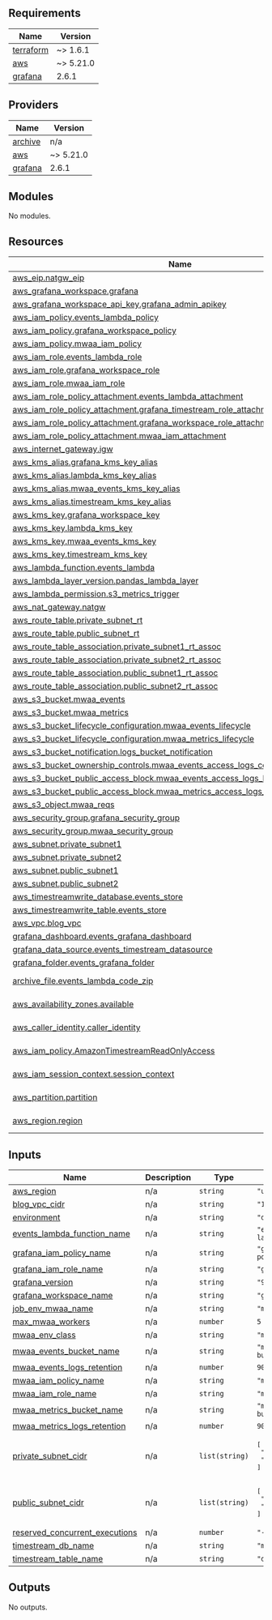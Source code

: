 <!-- BEGIN_TF_DOCS -->
## Requirements

| Name | Version |
|------|---------|
| <a name="requirement_terraform"></a> [terraform](#requirement\_terraform) | ~> 1.6.1 |
| <a name="requirement_aws"></a> [aws](#requirement\_aws) | ~> 5.21.0 |
| <a name="requirement_grafana"></a> [grafana](#requirement\_grafana) | 2.6.1 |

## Providers

| Name | Version |
|------|---------|
| <a name="provider_archive"></a> [archive](#provider\_archive) | n/a |
| <a name="provider_aws"></a> [aws](#provider\_aws) | ~> 5.21.0 |
| <a name="provider_grafana"></a> [grafana](#provider\_grafana) | 2.6.1 |

## Modules

No modules.

## Resources

| Name | Type |
|------|------|
| [aws_eip.natgw_eip](https://registry.terraform.io/providers/hashicorp/aws/latest/docs/resources/eip) | resource |
| [aws_grafana_workspace.grafana](https://registry.terraform.io/providers/hashicorp/aws/latest/docs/resources/grafana_workspace) | resource |
| [aws_grafana_workspace_api_key.grafana_admin_apikey](https://registry.terraform.io/providers/hashicorp/aws/latest/docs/resources/grafana_workspace_api_key) | resource |
| [aws_iam_policy.events_lambda_policy](https://registry.terraform.io/providers/hashicorp/aws/latest/docs/resources/iam_policy) | resource |
| [aws_iam_policy.grafana_workspace_policy](https://registry.terraform.io/providers/hashicorp/aws/latest/docs/resources/iam_policy) | resource |
| [aws_iam_policy.mwaa_iam_policy](https://registry.terraform.io/providers/hashicorp/aws/latest/docs/resources/iam_policy) | resource |
| [aws_iam_role.events_lambda_role](https://registry.terraform.io/providers/hashicorp/aws/latest/docs/resources/iam_role) | resource |
| [aws_iam_role.grafana_workspace_role](https://registry.terraform.io/providers/hashicorp/aws/latest/docs/resources/iam_role) | resource |
| [aws_iam_role.mwaa_iam_role](https://registry.terraform.io/providers/hashicorp/aws/latest/docs/resources/iam_role) | resource |
| [aws_iam_role_policy_attachment.events_lambda_attachment](https://registry.terraform.io/providers/hashicorp/aws/latest/docs/resources/iam_role_policy_attachment) | resource |
| [aws_iam_role_policy_attachment.grafana_timestream_role_attachment](https://registry.terraform.io/providers/hashicorp/aws/latest/docs/resources/iam_role_policy_attachment) | resource |
| [aws_iam_role_policy_attachment.grafana_workspace_role_attachment](https://registry.terraform.io/providers/hashicorp/aws/latest/docs/resources/iam_role_policy_attachment) | resource |
| [aws_iam_role_policy_attachment.mwaa_iam_attachment](https://registry.terraform.io/providers/hashicorp/aws/latest/docs/resources/iam_role_policy_attachment) | resource |
| [aws_internet_gateway.igw](https://registry.terraform.io/providers/hashicorp/aws/latest/docs/resources/internet_gateway) | resource |
| [aws_kms_alias.grafana_kms_key_alias](https://registry.terraform.io/providers/hashicorp/aws/latest/docs/resources/kms_alias) | resource |
| [aws_kms_alias.lambda_kms_key_alias](https://registry.terraform.io/providers/hashicorp/aws/latest/docs/resources/kms_alias) | resource |
| [aws_kms_alias.mwaa_events_kms_key_alias](https://registry.terraform.io/providers/hashicorp/aws/latest/docs/resources/kms_alias) | resource |
| [aws_kms_alias.timestream_kms_key_alias](https://registry.terraform.io/providers/hashicorp/aws/latest/docs/resources/kms_alias) | resource |
| [aws_kms_key.grafana_workspace_key](https://registry.terraform.io/providers/hashicorp/aws/latest/docs/resources/kms_key) | resource |
| [aws_kms_key.lambda_kms_key](https://registry.terraform.io/providers/hashicorp/aws/latest/docs/resources/kms_key) | resource |
| [aws_kms_key.mwaa_events_kms_key](https://registry.terraform.io/providers/hashicorp/aws/latest/docs/resources/kms_key) | resource |
| [aws_kms_key.timestream_kms_key](https://registry.terraform.io/providers/hashicorp/aws/latest/docs/resources/kms_key) | resource |
| [aws_lambda_function.events_lambda](https://registry.terraform.io/providers/hashicorp/aws/latest/docs/resources/lambda_function) | resource |
| [aws_lambda_layer_version.pandas_lambda_layer](https://registry.terraform.io/providers/hashicorp/aws/latest/docs/resources/lambda_layer_version) | resource |
| [aws_lambda_permission.s3_metrics_trigger](https://registry.terraform.io/providers/hashicorp/aws/latest/docs/resources/lambda_permission) | resource |
| [aws_nat_gateway.natgw](https://registry.terraform.io/providers/hashicorp/aws/latest/docs/resources/nat_gateway) | resource |
| [aws_route_table.private_subnet_rt](https://registry.terraform.io/providers/hashicorp/aws/latest/docs/resources/route_table) | resource |
| [aws_route_table.public_subnet_rt](https://registry.terraform.io/providers/hashicorp/aws/latest/docs/resources/route_table) | resource |
| [aws_route_table_association.private_subnet1_rt_assoc](https://registry.terraform.io/providers/hashicorp/aws/latest/docs/resources/route_table_association) | resource |
| [aws_route_table_association.private_subnet2_rt_assoc](https://registry.terraform.io/providers/hashicorp/aws/latest/docs/resources/route_table_association) | resource |
| [aws_route_table_association.public_subnet1_rt_assoc](https://registry.terraform.io/providers/hashicorp/aws/latest/docs/resources/route_table_association) | resource |
| [aws_route_table_association.public_subnet2_rt_assoc](https://registry.terraform.io/providers/hashicorp/aws/latest/docs/resources/route_table_association) | resource |
| [aws_s3_bucket.mwaa_events](https://registry.terraform.io/providers/hashicorp/aws/latest/docs/resources/s3_bucket) | resource |
| [aws_s3_bucket.mwaa_metrics](https://registry.terraform.io/providers/hashicorp/aws/latest/docs/resources/s3_bucket) | resource |
| [aws_s3_bucket_lifecycle_configuration.mwaa_events_lifecycle](https://registry.terraform.io/providers/hashicorp/aws/latest/docs/resources/s3_bucket_lifecycle_configuration) | resource |
| [aws_s3_bucket_lifecycle_configuration.mwaa_metrics_lifecycle](https://registry.terraform.io/providers/hashicorp/aws/latest/docs/resources/s3_bucket_lifecycle_configuration) | resource |
| [aws_s3_bucket_notification.logs_bucket_notification](https://registry.terraform.io/providers/hashicorp/aws/latest/docs/resources/s3_bucket_notification) | resource |
| [aws_s3_bucket_ownership_controls.mwaa_events_access_logs_controls](https://registry.terraform.io/providers/hashicorp/aws/latest/docs/resources/s3_bucket_ownership_controls) | resource |
| [aws_s3_bucket_public_access_block.mwaa_events_access_logs_bucket_access_block](https://registry.terraform.io/providers/hashicorp/aws/latest/docs/resources/s3_bucket_public_access_block) | resource |
| [aws_s3_bucket_public_access_block.mwaa_metrics_access_logs_bucket_access_block](https://registry.terraform.io/providers/hashicorp/aws/latest/docs/resources/s3_bucket_public_access_block) | resource |
| [aws_s3_object.mwaa_reqs](https://registry.terraform.io/providers/hashicorp/aws/latest/docs/resources/s3_object) | resource |
| [aws_security_group.grafana_security_group](https://registry.terraform.io/providers/hashicorp/aws/latest/docs/resources/security_group) | resource |
| [aws_security_group.mwaa_security_group](https://registry.terraform.io/providers/hashicorp/aws/latest/docs/resources/security_group) | resource |
| [aws_subnet.private_subnet1](https://registry.terraform.io/providers/hashicorp/aws/latest/docs/resources/subnet) | resource |
| [aws_subnet.private_subnet2](https://registry.terraform.io/providers/hashicorp/aws/latest/docs/resources/subnet) | resource |
| [aws_subnet.public_subnet1](https://registry.terraform.io/providers/hashicorp/aws/latest/docs/resources/subnet) | resource |
| [aws_subnet.public_subnet2](https://registry.terraform.io/providers/hashicorp/aws/latest/docs/resources/subnet) | resource |
| [aws_timestreamwrite_database.events_store](https://registry.terraform.io/providers/hashicorp/aws/latest/docs/resources/timestreamwrite_database) | resource |
| [aws_timestreamwrite_table.events_store](https://registry.terraform.io/providers/hashicorp/aws/latest/docs/resources/timestreamwrite_table) | resource |
| [aws_vpc.blog_vpc](https://registry.terraform.io/providers/hashicorp/aws/latest/docs/resources/vpc) | resource |
| [grafana_dashboard.events_grafana_dashboard](https://registry.terraform.io/providers/grafana/grafana/2.6.1/docs/resources/dashboard) | resource |
| [grafana_data_source.events_timestream_datasource](https://registry.terraform.io/providers/grafana/grafana/2.6.1/docs/resources/data_source) | resource |
| [grafana_folder.events_grafana_folder](https://registry.terraform.io/providers/grafana/grafana/2.6.1/docs/resources/folder) | resource |
| [archive_file.events_lambda_code_zip](https://registry.terraform.io/providers/hashicorp/archive/latest/docs/data-sources/file) | data source |
| [aws_availability_zones.available](https://registry.terraform.io/providers/hashicorp/aws/latest/docs/data-sources/availability_zones) | data source |
| [aws_caller_identity.caller_identity](https://registry.terraform.io/providers/hashicorp/aws/latest/docs/data-sources/caller_identity) | data source |
| [aws_iam_policy.AmazonTimestreamReadOnlyAccess](https://registry.terraform.io/providers/hashicorp/aws/latest/docs/data-sources/iam_policy) | data source |
| [aws_iam_session_context.session_context](https://registry.terraform.io/providers/hashicorp/aws/latest/docs/data-sources/iam_session_context) | data source |
| [aws_partition.partition](https://registry.terraform.io/providers/hashicorp/aws/latest/docs/data-sources/partition) | data source |
| [aws_region.region](https://registry.terraform.io/providers/hashicorp/aws/latest/docs/data-sources/region) | data source |

## Inputs

| Name | Description | Type | Default | Required |
|------|-------------|------|---------|:--------:|
| <a name="input_aws_region"></a> [aws\_region](#input\_aws\_region) | n/a | `string` | `"us-east-1"` | no |
| <a name="input_blog_vpc_cidr"></a> [blog\_vpc\_cidr](#input\_blog\_vpc\_cidr) | n/a | `string` | `"10.0.0.0/16"` | no |
| <a name="input_environment"></a> [environment](#input\_environment) | n/a | `string` | `"dev"` | no |
| <a name="input_events_lambda_function_name"></a> [events\_lambda\_function\_name](#input\_events\_lambda\_function\_name) | n/a | `string` | `"events-lambda"` | no |
| <a name="input_grafana_iam_policy_name"></a> [grafana\_iam\_policy\_name](#input\_grafana\_iam\_policy\_name) | n/a | `string` | `"grafana-policy"` | no |
| <a name="input_grafana_iam_role_name"></a> [grafana\_iam\_role\_name](#input\_grafana\_iam\_role\_name) | n/a | `string` | `"grafana-role"` | no |
| <a name="input_grafana_version"></a> [grafana\_version](#input\_grafana\_version) | n/a | `string` | `"9.4"` | no |
| <a name="input_grafana_workspace_name"></a> [grafana\_workspace\_name](#input\_grafana\_workspace\_name) | n/a | `string` | `"grafana-ws"` | no |
| <a name="input_job_env_mwaa_name"></a> [job\_env\_mwaa\_name](#input\_job\_env\_mwaa\_name) | n/a | `string` | `"mwaa-compute"` | no |
| <a name="input_max_mwaa_workers"></a> [max\_mwaa\_workers](#input\_max\_mwaa\_workers) | n/a | `number` | `5` | no |
| <a name="input_mwaa_env_class"></a> [mwaa\_env\_class](#input\_mwaa\_env\_class) | n/a | `string` | `"mw1.small"` | no |
| <a name="input_mwaa_events_bucket_name"></a> [mwaa\_events\_bucket\_name](#input\_mwaa\_events\_bucket\_name) | n/a | `string` | `"mwaa-events-bucket"` | no |
| <a name="input_mwaa_events_logs_retention"></a> [mwaa\_events\_logs\_retention](#input\_mwaa\_events\_logs\_retention) | n/a | `number` | `90` | no |
| <a name="input_mwaa_iam_policy_name"></a> [mwaa\_iam\_policy\_name](#input\_mwaa\_iam\_policy\_name) | n/a | `string` | `"mwaa-policy"` | no |
| <a name="input_mwaa_iam_role_name"></a> [mwaa\_iam\_role\_name](#input\_mwaa\_iam\_role\_name) | n/a | `string` | `"mwaa-role"` | no |
| <a name="input_mwaa_metrics_bucket_name"></a> [mwaa\_metrics\_bucket\_name](#input\_mwaa\_metrics\_bucket\_name) | n/a | `string` | `"mwaa-logs-bucket"` | no |
| <a name="input_mwaa_metrics_logs_retention"></a> [mwaa\_metrics\_logs\_retention](#input\_mwaa\_metrics\_logs\_retention) | n/a | `number` | `90` | no |
| <a name="input_private_subnet_cidr"></a> [private\_subnet\_cidr](#input\_private\_subnet\_cidr) | n/a | `list(string)` | <pre>[<br>  "10.0.3.0/24",<br>  "10.0.4.0/24"<br>]</pre> | no |
| <a name="input_public_subnet_cidr"></a> [public\_subnet\_cidr](#input\_public\_subnet\_cidr) | n/a | `list(string)` | <pre>[<br>  "10.0.1.0/24",<br>  "10.0.2.0/24"<br>]</pre> | no |
| <a name="input_reserved_concurrent_executions"></a> [reserved\_concurrent\_executions](#input\_reserved\_concurrent\_executions) | n/a | `number` | `"-1"` | no |
| <a name="input_timestream_db_name"></a> [timestream\_db\_name](#input\_timestream\_db\_name) | n/a | `string` | `"mwaa-metrics"` | no |
| <a name="input_timestream_table_name"></a> [timestream\_table\_name](#input\_timestream\_table\_name) | n/a | `string` | `"dags-stats"` | no |

## Outputs

No outputs.
<!-- END_TF_DOCS -->
